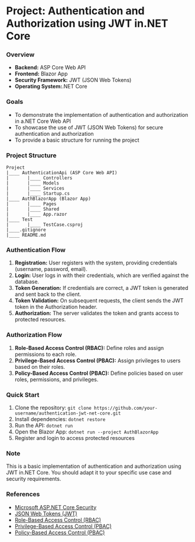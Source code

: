 **Project: Authentication and Authorization using JWT in.NET Core**
===========================================================

### Overview

*   **Backend:** ASP Core Web API
*   **Frontend:** Blazor App
*   **Security Framework:** JWT (JSON Web Tokens)
*   **Operating System:**.NET Core

### Goals

*   To demonstrate the implementation of authentication and authorization in a.NET Core Web API
*   To showcase the use of JWT (JSON Web Tokens) for secure authentication and authorization
*   To provide a basic structure for running the project

### Project Structure

```
Project
|____ AuthenticationApi (ASP Core Web API)
|       |____ Controllers
|       |____ Models
|       |____ Services
|       |____ Startup.cs
|____ AuthBlazorApp (Blazor App)
|       |____ Pages
|       |____ Shared
|       |____ App.razor
|____ Test
|       |____ TestCase.csproj
|____.gitignore
|____ README.md
```

### Authentication Flow

1.  **Registration:** User registers with the system, providing credentials (username, password, email).
2.  **Login:** User logs in with their credentials, which are verified against the database.
3.  **Token Generation:** If credentials are correct, a JWT token is generated and sent back to the client.
4.  **Token Validation:** On subsequent requests, the client sends the JWT token in the Authorization header.
5.  **Authorization:** The server validates the token and grants access to protected resources.

### Authorization Flow

1.  **Role-Based Access Control (RBAC):** Define roles and assign permissions to each role.
2.  **Privilege-Based Access Control (PBAC):** Assign privileges to users based on their roles.
3.  **Policy-Based Access Control (PBAC):** Define policies based on user roles, permissions, and privileges.

### Quick Start

1.  Clone the repository: `git clone https://github.com/your-username/authentication-jwt-net-core.git`
2.  Install dependencies: `dotnet restore`
3.  Run the API: `dotnet run`
4.  Open the Blazor App: `dotnet run --project AuthBlazorApp`
5.  Register and login to access protected resources

### Note

This is a basic implementation of authentication and authorization using JWT in.NET Core. You should adapt it to your specific use case and security requirements.

### References

*   [Microsoft ASP.NET Core Security](https://docs.microsoft.com/en-us/aspnet/core/security/?view=aspnetcore-6.0)
*   [JSON Web Tokens (JWT)](https://jwt.io/introduction)
*   [Role-Based Access Control (RBAC)](https://en.wikipedia.org/wiki/Role-based_access_control)
*   [Privilege-Based Access Control (PBAC)](https://en.wikipedia.org/wiki/Privilege-based_access_control)
*   [Policy-Based Access Control (PBAC)](https://en.wikipedia.org/wiki/Policy-based_access_control)
